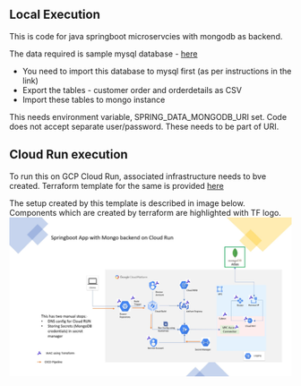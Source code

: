 ## Local Execution
This is code for java springboot microservcies with mongodb as backend.

The data required is sample mysql database - [here](https://www.mysqltutorial.org/mysql-sample-database.aspx#:~:text=%20The%20MySQL%20sample%20database%20schema%20consists%20of,such%20as%20who%20reports%20to%20whom.%20More%20)
* You need to import this database to mysql first (as per instructions in the link)
* Export the tables - customer order and orderdetails as CSV
* Import these tables to mongo instance

This needs environment variable,  SPRING_DATA_MONGODB_URI set. Code does not accept separate user/password. These needs to be part of URI.

## Cloud Run execution
To run this on GCP Cloud Run, associated infrastructure needs to bve created. Terraform template for the same is provided [here](https://github.com/skamalj/gcp-terraform/tree/master/stacks/cloudrun_project)

The setup created by this template is described in image below.  Components which are created by terraform are highlighted with TF logo.
![Cloud Run Setup](cloudrun-all.jpg)